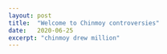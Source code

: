 ```yaml
---
layout: post
title:  "Welcome to Chinmoy controversies"
date:   2020-06-25
excerpt: "chinmoy drew million"
---
```

